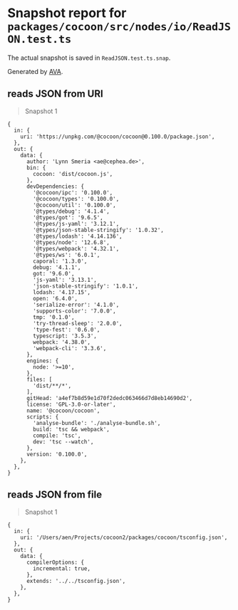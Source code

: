 # Snapshot report for `packages/cocoon/src/nodes/io/ReadJSON.test.ts`

The actual snapshot is saved in `ReadJSON.test.ts.snap`.

Generated by [AVA](https://ava.li).

## reads JSON from URI

> Snapshot 1

    {
      in: {
        uri: 'https://unpkg.com/@cocoon/cocoon@0.100.0/package.json',
      },
      out: {
        data: {
          author: 'Lynn Smeria <ae@cephea.de>',
          bin: {
            cocoon: 'dist/cocoon.js',
          },
          devDependencies: {
            '@cocoon/ipc': '0.100.0',
            '@cocoon/types': '0.100.0',
            '@cocoon/util': '0.100.0',
            '@types/debug': '4.1.4',
            '@types/got': '9.6.5',
            '@types/js-yaml': '3.12.1',
            '@types/json-stable-stringify': '1.0.32',
            '@types/lodash': '4.14.136',
            '@types/node': '12.6.8',
            '@types/webpack': '4.32.1',
            '@types/ws': '6.0.1',
            caporal: '1.3.0',
            debug: '4.1.1',
            got: '9.6.0',
            'js-yaml': '3.13.1',
            'json-stable-stringify': '1.0.1',
            lodash: '4.17.15',
            open: '6.4.0',
            'serialize-error': '4.1.0',
            'supports-color': '7.0.0',
            tmp: '0.1.0',
            'try-thread-sleep': '2.0.0',
            'type-fest': '0.6.0',
            typescript: '3.5.3',
            webpack: '4.38.0',
            'webpack-cli': '3.3.6',
          },
          engines: {
            node: '>=10',
          },
          files: [
            'dist/**/*',
          ],
          gitHead: 'a4ef7b8d59e1d70f2dedc063466d7d8eb14690d2',
          license: 'GPL-3.0-or-later',
          name: '@cocoon/cocoon',
          scripts: {
            'analyse-bundle': './analyse-bundle.sh',
            build: 'tsc && webpack',
            compile: 'tsc',
            dev: 'tsc --watch',
          },
          version: '0.100.0',
        },
      },
    }

## reads JSON from file

> Snapshot 1

    {
      in: {
        uri: '/Users/aen/Projects/cocoon2/packages/cocoon/tsconfig.json',
      },
      out: {
        data: {
          compilerOptions: {
            incremental: true,
          },
          extends: '../../tsconfig.json',
        },
      },
    }
